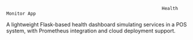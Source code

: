                                                               Health Monitor App


A lightweight Flask-based health dashboard simulating services in a POS system, with Prometheus integration and cloud deployment support.
